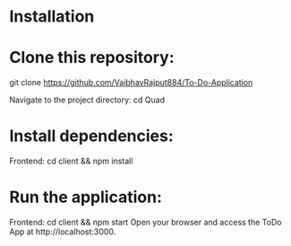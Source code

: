 # Installation

# Clone this repository: 
  git clone https://github.com/VaibhavRajput884/To-Do-Application

Navigate to the project directory: cd Quad
# Install dependencies:

Frontend: cd client && npm install

# Run the application:

Frontend: cd client && npm start
Open your browser and access the ToDo App at http://localhost:3000.
